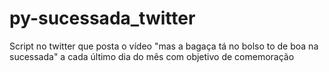 # py-sucessada_twitter

Script no twitter que posta o vídeo "mas a bagaça tá no bolso to de boa na sucessada" a cada último dia do mês com objetivo de comemoração
